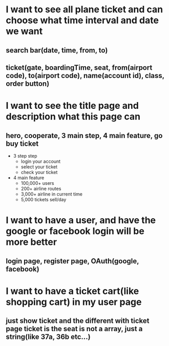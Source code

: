 # I want to see all plane ticket and can choose what time interval and date we want

## search bar(date, time, from, to)

## ticket(gate, boardingTime, seat<array>, from(airport code), to(airport code), name(account id), class, order button)

# I want to see the title page and description what this page can

## hero, cooperate, 3 main step, 4 main feature, go buy ticket

- 3 step step
  - login your account
  - select your ticket
  - check your ticket
- 4 main feature
  - 100,000+ users
  - 200+ airline routes
  - 3,000+ airline in current time
  - 5,000 tickets sell/day

# I want to have a user, and have the google or facebook login will be more better

## login page, register page, OAuth(google, facebook)

# I want to have a ticket cart(like shopping cart) in my user page

## just show ticket and the different with ticket page ticket is the seat is not a array, just a string(like 37a, 36b etc...)
